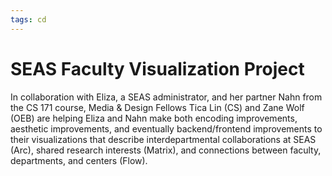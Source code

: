 ```yaml
---
tags: cd
---
```


# SEAS Faculty Visualization Project

In collaboration with Eliza, a SEAS administrator, and her partner Nahn from the CS 171 course, Media & Design Fellows Tica Lin (CS) and Zane Wolf (OEB) are helping Eliza and Nahn make both encoding improvements, aesthetic improvements, and eventually backend/frontend improvements to their visualizations that describe interdepartmental collaborations at SEAS (Arc), shared research interests (Matrix), and connections between faculty, departments, and centers (Flow).